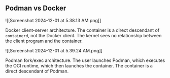 ## Podman vs Docker

![[Screenshot 2024-12-01 at 5.38.13 AM.png]]

Docker client-server architecture. The container is a direct descendant of `containerd`, not the Docker client. The kernel sees no relationship between the client program and the container.

![[Screenshot 2024-12-01 at 5.39.24 AM.png]]

Podman fork/exec architecture. The user launches Podman, which executes the OCI runtime, which then launches the container. The container is a direct descendant of Podman.
